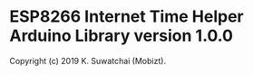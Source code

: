 # ESP8266 Internet Time Helper Arduino Library version 1.0.0

Copyright (c) 2019 K. Suwatchai (Mobizt).

